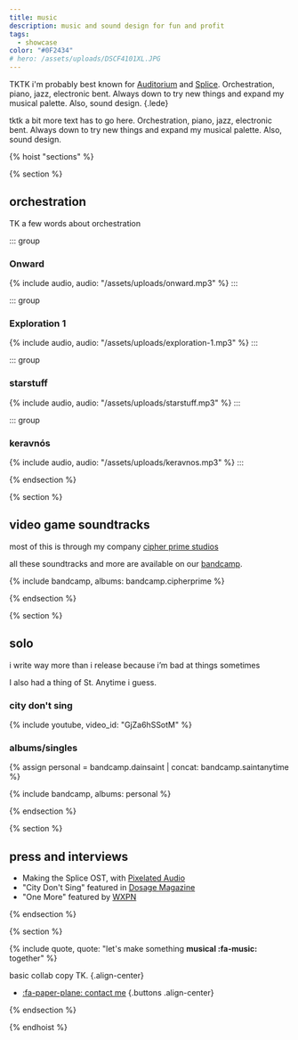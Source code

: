 ```yaml
---
title: music
description: music and sound design for fun and profit
tags: 
  - showcase
color: "#0F2434"
# hero: /assets/uploads/DSCF4101XL.JPG
---
```


TKTK i'm probably best known for [Auditorium]() and [Splice](https://cipherprime.com/games/splice). Orchestration, piano, jazz, electronic bent. Always down to try new things and expand my musical palette. Also, sound design.
{.lede} 

tktk a bit more text has to go here. Orchestration, piano, jazz, electronic bent. Always down to try new things and expand my musical palette. Also, sound design.

{% hoist "sections" %}

{% section %}
  
  ## orchestration
  TK a few words about orchestration

  <div class="grid-2">

  ::: group
  ### Onward
  {% include audio, audio: "/assets/uploads/onward.mp3" %}
  :::

  ::: group
  ### Exploration 1
  {% include audio, audio: "/assets/uploads/exploration-1.mp3" %}
  :::

  ::: group
  ### starstuff
  {% include audio, audio: "/assets/uploads/starstuff.mp3" %}
  :::

  ::: group
  ### keravnós
  {% include audio, audio: "/assets/uploads/keravnos.mp3" %}
  :::

  </div>

{% endsection %}


{% section %}
  
  ## video game soundtracks
  most of this is through my company [cipher prime studios](https://cipherprime.com)

  all these soundtracks and more are available on our [bandcamp](https://cipherprime.bandcamp.com/).

  {% include bandcamp, albums: bandcamp.cipherprime %}

{% endsection %}

{% section %}
  
  ## solo
  i write way more than i release because i’m bad at things sometimes

  I also had a thing of St. Anytime i guess.

  ### city don't sing
  {% include youtube, video_id: "GjZa6hSSotM" %}

  ### albums/singles
  {% assign personal = bandcamp.dainsaint | concat: bandcamp.saintanytime %}

  {% include bandcamp, albums: personal %}

{% endsection %}


{% section %}

  ## press and interviews

  * Making the Splice OST, with [Pixelated Audio](https://pixelatedaudio.com/splice)
  * "City Don't Sing" featured in [Dosage Magazine](https://www.dosagemagazine.com/dain-saint-makes-a-beautiful-noise-and-vision-with-city-dont-sing/)
  * "One More" featured by [WXPN](https://xpn.org/2017/07/17/items-tagged-philadelphia-back-life-back-reality/)

{% endsection %}

{% section %}

{% include quote, quote: "let's make something **musical :fa-music:** together" %}

basic collab copy TK.
{.align-center}

* [:fa-paper-plane: contact me](/collab)
{.buttons .align-center}


{% endsection %}

{% endhoist %}